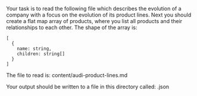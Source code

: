 Your task is to read the following file which describes the evolution of a company with a focus on the evolution of its product lines.
Next you should create a flat map array of products, where you list all products and their relationships to each other.
The shape of the array is:

```
[
  {
    name: string,
    children: string[]
  }
]
```

The file to read is: content/audi-product-lines.md

Your output should be written to a file in this directory called: <filename>.json